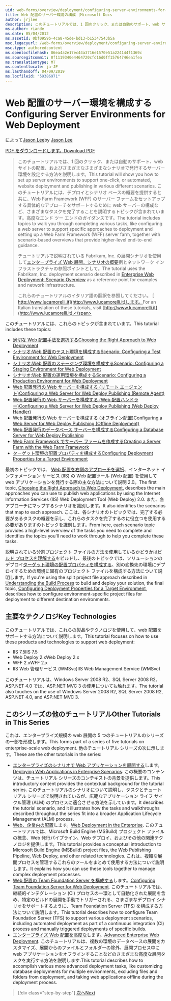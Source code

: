 ```yaml
---
uid: web-forms/overview/deployment/configuring-server-environments-for-web-deployment/configuring-server-environments-for-web-deployment
title: Web 配置のサーバー環境の構成 |Microsoft Docs
author: jrjlee
description: このチュートリアルでは、1 回のクリック、または自動のサポート、web サイトの配置、およびさまざまな異なるシナリオで発行するサーバー環境を設定する方法を説明しています.
ms.author: riande
ms.date: 05/04/2012
ms.assetid: 0bf0959b-4ca8-45de-bd13-b15347543b5a
msc.legacyurl: /web-forms/overview/deployment/configuring-server-environments-for-web-deployment/configuring-server-environments-for-web-deployment
msc.type: authoredcontent
ms.openlocfilehash: 86ea4a2e17ec44a3716e1570e51a224144f1369c
ms.sourcegitcommit: 0f1119340e4464720cfd16d0ff15764746ea1fea
ms.translationtype: MT
ms.contentlocale: ja-JP
ms.lasthandoff: 04/09/2019
ms.locfileid: "59386971"
---
```

# <a name="configuring-server-environments-for-web-deployment"></a><span data-ttu-id="cd9a7-103">Web 配置のサーバー環境を構成する</span><span class="sxs-lookup"><span data-stu-id="cd9a7-103">Configuring Server Environments for Web Deployment</span></span>

<span data-ttu-id="cd9a7-104">によって[Jason Lee](https://github.com/jrjlee)</span><span class="sxs-lookup"><span data-stu-id="cd9a7-104">by [Jason Lee](https://github.com/jrjlee)</span></span>

[<span data-ttu-id="cd9a7-105">PDF をダウンロードします。</span><span class="sxs-lookup"><span data-stu-id="cd9a7-105">Download PDF</span></span>](https://msdnshared.blob.core.windows.net/media/MSDNBlogsFS/prod.evol.blogs.msdn.com/CommunityServer.Blogs.Components.WeblogFiles/00/00/00/63/56/8130.DeployingWebAppsInEnterpriseScenarios.pdf)

> <span data-ttu-id="cd9a7-106">このチュートリアルでは、1 回のクリック、または自動のサポート、web サイトの配置、およびさまざまなさまざまなシナリオで発行するサーバー環境を設定する方法を説明します。</span><span class="sxs-lookup"><span data-stu-id="cd9a7-106">This tutorial will show you how to set up server environments to support one-click, or automated, website deployment and publishing in various different scenarios.</span></span> <span data-ttu-id="cd9a7-107">このチュートリアルには、デプロイとシナリオ ベースの概要を提供すると共に、Web Farm Framework (WFF) のサーバー ファームをセットアップする具体的なアプローチをサポートするために web サーバーの構成など、さまざまなタスクを完了することを説明するトピックが含まれています。高度なエンド ツー エンドのガイダンスです。</span><span class="sxs-lookup"><span data-stu-id="cd9a7-107">The tutorial includes topics to walk you through completing various tasks, like configuring a web server to support specific approaches to deployment and setting up a Web Farm Framework (WFF) server farm, together with scenario-based overviews that provide higher-level end-to-end guidance.</span></span>
> 
> <span data-ttu-id="cd9a7-108">チュートリアルで説明されている Fabrikam, Inc. の展開シナリオを使用して[エンタープライズ Web 展開。シナリオの概要](../deploying-web-applications-in-enterprise-scenarios/enterprise-web-deployment-scenario-overview.md)例とネットワーク インフラストラクチャの参照ポイントとして。</span><span class="sxs-lookup"><span data-stu-id="cd9a7-108">The tutorial uses the Fabrikam, Inc. deployment scenario described in [Enterprise Web Deployment: Scenario Overview](../deploying-web-applications-in-enterprise-scenarios/enterprise-web-deployment-scenario-overview.md) as a reference point for examples and network infrastructure.</span></span>
> 
> <span data-ttu-id="cd9a7-109">これらのチュートリアルのイタリア語の翻訳を参照してください。 [ http://www.lucamorelli.it](http://www.lucamorelli.it)します。</span><span class="sxs-lookup"><span data-stu-id="cd9a7-109">For an Italian translation of these tutorials, visit [http://www.lucamorelli.it](http://www.lucamorelli.it).</span></span>


<span data-ttu-id="cd9a7-110">このチュートリアルには、これらのトピックが含まれています。</span><span class="sxs-lookup"><span data-stu-id="cd9a7-110">This tutorial includes these topics:</span></span>

- [<span data-ttu-id="cd9a7-111">適切な Web 配置手法を選択する</span><span class="sxs-lookup"><span data-stu-id="cd9a7-111">Choosing the Right Approach to Web Deployment</span></span>](choosing-the-right-approach-to-web-deployment.md)
- [<span data-ttu-id="cd9a7-112">シナリオ:Web 配置のテスト環境を構成する</span><span class="sxs-lookup"><span data-stu-id="cd9a7-112">Scenario: Configuring a Test Environment for Web Deployment</span></span>](scenario-configuring-a-test-environment-for-web-deployment.md)
- [<span data-ttu-id="cd9a7-113">シナリオ:Web 配置のステージング環境を構成する</span><span class="sxs-lookup"><span data-stu-id="cd9a7-113">Scenario: Configuring a Staging Environment for Web Deployment</span></span>](scenario-configuring-a-staging-environment-for-web-deployment.md)
- [<span data-ttu-id="cd9a7-114">シナリオ:Web 配置の運用環境を構成する</span><span class="sxs-lookup"><span data-stu-id="cd9a7-114">Scenario: Configuring a Production Environment for Web Deployment</span></span>](scenario-configuring-a-production-environment-for-web-deployment.md)
- [<span data-ttu-id="cd9a7-115">Web 配置発行の Web サーバーを構成する (リモート エージェント)</span><span class="sxs-lookup"><span data-stu-id="cd9a7-115">Configuring a Web Server for Web Deploy Publishing (Remote Agent)</span></span>](configuring-a-web-server-for-web-deploy-publishing-remote-agent.md)
- [<span data-ttu-id="cd9a7-116">Web 配置発行の Web サーバーを構成する (Web 配置ハンドラー)</span><span class="sxs-lookup"><span data-stu-id="cd9a7-116">Configuring a Web Server for Web Deploy Publishing (Web Deploy Handler)</span></span>](configuring-a-web-server-for-web-deploy-publishing-web-deploy-handler.md)
- [<span data-ttu-id="cd9a7-117">Web 配置発行の Web サーバーを構成する (オフライン配置)</span><span class="sxs-lookup"><span data-stu-id="cd9a7-117">Configuring a Web Server for Web Deploy Publishing (Offline Deployment)</span></span>](configuring-a-web-server-for-web-deploy-publishing-offline-deployment.md)
- [<span data-ttu-id="cd9a7-118">Web 配置発行のデータベース サーバーを構成する</span><span class="sxs-lookup"><span data-stu-id="cd9a7-118">Configuring a Database Server for Web Deploy Publishing</span></span>](configuring-a-database-server-for-web-deploy-publishing.md)
- [<span data-ttu-id="cd9a7-119">Web Farm Framework でサーバー ファームを作成する</span><span class="sxs-lookup"><span data-stu-id="cd9a7-119">Creating a Server Farm with the Web Farm Framework</span></span>](creating-a-server-farm-with-the-web-farm-framework.md)
- [<span data-ttu-id="cd9a7-120">ターゲット環境の配置プロパティを構成する</span><span class="sxs-lookup"><span data-stu-id="cd9a7-120">Configuring Deployment Properties for a Target Environment</span></span>](configuring-deployment-properties-for-a-target-environment.md)

<span data-ttu-id="cd9a7-121">最初のトピックでは、 [Web 配置を右側のアプローチを選択](choosing-the-right-approach-to-web-deployment.md)、インターネット インフォメーション サービス (IIS) の Web 配置ツール (Web 配置) を使用して web アプリケーションを発行する際の主な方法について説明 2.0。</span><span class="sxs-lookup"><span data-stu-id="cd9a7-121">The first topic, [Choosing the Right Approach to Web Deployment](choosing-the-right-approach-to-web-deployment.md), describes the main approaches you can use to publish web applications by using the Internet Information Services (IIS) Web Deployment Tool (Web Deploy) 2.0.</span></span> <span data-ttu-id="cd9a7-122">また、各アプローチにマップするシナリオを識別します。</span><span class="sxs-lookup"><span data-stu-id="cd9a7-122">It also identifies the scenarios that map to each approach.</span></span> <span data-ttu-id="cd9a7-123">ここは、各シナリオのトピックでは、完了する必要があるタスクの概要を示し、これらのタスクを完了するのに役立つを使用する必要がありますのトピックを識別します。</span><span class="sxs-lookup"><span data-stu-id="cd9a7-123">From here, each scenario topic provides a high-level overview of the tasks you need to complete and identifies the topics you'll need to work through to help you complete these tasks.</span></span>

<span data-ttu-id="cd9a7-124">説明されている分割プロジェクト ファイルの方法を使用しているかどうかは[ビルド プロセスを理解する](../web-deployment-in-the-enterprise/understanding-the-build-process.md)をビルドし、最後のトピックでは、ソリューションのデプロイ[ターゲット環境の配置プロパティを構成する](configuring-deployment-properties-for-a-target-environment.md)、別の変換先の環境にデプロイするための環境に固有のプロジェクト ファイルを構成する方法について説明します。</span><span class="sxs-lookup"><span data-stu-id="cd9a7-124">If you're using the split project file approach described in [Understanding the Build Process](../web-deployment-in-the-enterprise/understanding-the-build-process.md) to build and deploy your solution, the final topic, [Configuring Deployment Properties for a Target Environment](configuring-deployment-properties-for-a-target-environment.md), describes how to configure environment-specific project files for deployment to different destination environments.</span></span>

## <a name="key-technologies"></a><span data-ttu-id="cd9a7-125">主要なテクノロジ</span><span class="sxs-lookup"><span data-stu-id="cd9a7-125">Key Technologies</span></span>

<span data-ttu-id="cd9a7-126">このチュートリアルでは、これらの製品やテクノロジを使用して、web 配置をサポートする方法について説明します。</span><span class="sxs-lookup"><span data-stu-id="cd9a7-126">This tutorial focuses on how to use these products and technologies to support web deployment:</span></span>

- <span data-ttu-id="cd9a7-127">IIS 7.5</span><span class="sxs-lookup"><span data-stu-id="cd9a7-127">IIS 7.5</span></span>
- <span data-ttu-id="cd9a7-128">Web Deploy 2.x</span><span class="sxs-lookup"><span data-stu-id="cd9a7-128">Web Deploy 2.x</span></span>
- <span data-ttu-id="cd9a7-129">WFF 2.x</span><span class="sxs-lookup"><span data-stu-id="cd9a7-129">WFF 2.x</span></span>
- <span data-ttu-id="cd9a7-130">IIS Web 管理サービス (WMSvc)</span><span class="sxs-lookup"><span data-stu-id="cd9a7-130">IIS Web Management Service (WMSvc)</span></span>

<span data-ttu-id="cd9a7-131">このチュートリアルは、Windows Server 2008 R2、SQL Server 2008 R2、ASP.NET 4.0 では、ASP.NET MVC 3 の使用についても触れます。</span><span class="sxs-lookup"><span data-stu-id="cd9a7-131">The tutorial also touches on the use of Windows Server 2008 R2, SQL Server 2008 R2, ASP.NET 4.0, and ASP.NET MVC 3.</span></span>

## <a name="other-tutorials-in-this-series"></a><span data-ttu-id="cd9a7-132">このシリーズの他のチュートリアル</span><span class="sxs-lookup"><span data-stu-id="cd9a7-132">Other Tutorials in This Series</span></span>

<span data-ttu-id="cd9a7-133">これは、エンタープライズ規模の web 展開の 5 つのチュートリアルのシリーズの一部を形成します。</span><span class="sxs-lookup"><span data-stu-id="cd9a7-133">This forms part of a series of five tutorials on enterprise-scale web deployment.</span></span> <span data-ttu-id="cd9a7-134">他のチュートリアル シリーズの次に示します。</span><span class="sxs-lookup"><span data-stu-id="cd9a7-134">These are the other tutorials in the series:</span></span>

- <span data-ttu-id="cd9a7-135">[エンタープライズのシナリオで Web アプリケーションを展開する](../deploying-web-applications-in-enterprise-scenarios/deploying-web-applications-in-enterprise-scenarios.md)します。</span><span class="sxs-lookup"><span data-stu-id="cd9a7-135">[Deploying Web Applications in Enterprise Scenarios](../deploying-web-applications-in-enterprise-scenarios/deploying-web-applications-in-enterprise-scenarios.md).</span></span> <span data-ttu-id="cd9a7-136">この概要のコンテンツは、チュートリアル シリーズのコンテキストの背景を提供します。</span><span class="sxs-lookup"><span data-stu-id="cd9a7-136">This introductory content provides the contextual background for the tutorial series.</span></span> <span data-ttu-id="cd9a7-137">このチュートリアルのシナリオについて説明し、タスクとチュートリアル シリーズで説明されているが、広範なアプリケーション ライフ サイクル管理 (ALM) のプロセスに適合させる方法を示しています。</span><span class="sxs-lookup"><span data-stu-id="cd9a7-137">It describes the tutorial scenario, and it illustrates how the tasks and walkthroughs described throughout the series fit into a broader Application Lifecycle Management (ALM) process.</span></span>
- <span data-ttu-id="cd9a7-138">[Web、企業内の配置](../web-deployment-in-the-enterprise/web-deployment-in-the-enterprise.md)します。</span><span class="sxs-lookup"><span data-stu-id="cd9a7-138">[Web Deployment in the Enterprise](../web-deployment-in-the-enterprise/web-deployment-in-the-enterprise.md).</span></span> <span data-ttu-id="cd9a7-139">このチュートリアルでは、Microsoft Build Engine (MSBuild) プロジェクト ファイルの概念、Web 発行パイプライン、Web デプロイ、およびその他の関連テクノロジを提供します。</span><span class="sxs-lookup"><span data-stu-id="cd9a7-139">This tutorial provides a conceptual introduction to Microsoft Build Engine (MSBuild) project files, the Web Publishing Pipeline, Web Deploy, and other related technologies.</span></span> <span data-ttu-id="cd9a7-140">これは、複雑な展開プロセスを管理するこれらのツールをまとめて使用する方法について説明します。</span><span class="sxs-lookup"><span data-stu-id="cd9a7-140">It explains how you can use these tools together to manage complex deployment processes.</span></span>
- <span data-ttu-id="cd9a7-141">[Web 配置の Team Foundation Server を構成する](../configuring-team-foundation-server-for-web-deployment/configuring-team-foundation-server-for-web-deployment.md)します。</span><span class="sxs-lookup"><span data-stu-id="cd9a7-141">[Configuring Team Foundation Server for Web Deployment](../configuring-team-foundation-server-for-web-deployment/configuring-team-foundation-server-for-web-deployment.md).</span></span> <span data-ttu-id="cd9a7-142">このチュートリアルでは、継続的インテグレーション (CI) プロセスの一環として自動化された展開を含め、特定のビルドの展開を手動でトリガーされる、さまざまなデプロイ シナリオをサポートするように、Team Foundation Server (TFS) を構成する方法について説明します。</span><span class="sxs-lookup"><span data-stu-id="cd9a7-142">This tutorial describes how to configure Team Foundation Server (TFS) to support various deployment scenarios, including automated deployment as part of a continuous integration (CI) process and manually triggered deployments of specific builds.</span></span>
- <span data-ttu-id="cd9a7-143">[エンタープライズ Web 配置を高度な](../advanced-enterprise-web-deployment/advanced-enterprise-web-deployment.md)します。</span><span class="sxs-lookup"><span data-stu-id="cd9a7-143">[Advanced Enterprise Web Deployment](../advanced-enterprise-web-deployment/advanced-enterprise-web-deployment.md).</span></span> <span data-ttu-id="cd9a7-144">このチュートリアルは、複数の環境のデータベースの展開をカスタマイズ、展開からのファイルとフォルダーの除外、展開プロセス中に web アプリケーションをオフラインすることなどのさまざまな高度な展開タスクを実行する方法を説明します.</span><span class="sxs-lookup"><span data-stu-id="cd9a7-144">This tutorial describes how to accomplish various more advanced deployment tasks, like customizing database deployments for multiple environments, excluding files and folders from deployment, and taking web applications offline during the deployment process.</span></span>

> [!div class="step-by-step"]
> [<span data-ttu-id="cd9a7-145">次へ</span><span class="sxs-lookup"><span data-stu-id="cd9a7-145">Next</span></span>](choosing-the-right-approach-to-web-deployment.md)
